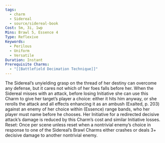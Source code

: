 ```yaml
---
tags:
  - charm
  - Sidereal
  - source/sidereal-book
Cost: 5m, 3i, 1wp
Mins: Brawl 5, Essence 4
Type: Reflexive
Keywords:
  - Perilous
  - Uniform
  - Versatile
Duration: Instant
Prerequisite Charms:
  - "[[Battlefield Decimation Technique]]"
---
```

The Sidereal’s unyielding grasp on the thread of her destiny can overcome any defense, but it cares not which of her foes falls before her. When the Sidereal misses with an attack, before losing Initiative she can use this Charm to give her target’s player a choice: either it hits him anyway, or she rerolls the attack and all effects enhancing it as an ambush (Exalted, p. 203) against an enemy of her choice within (Essence) range bands, who her player must name before he chooses. Her Initiative for a redirected decisive attack’s damage is reduced by this Charm’s cost and similar Initiative losses. Reset: Once per scene unless reset when a nontrivial enemy’s choice in response to one of the Sidereal’s Brawl Charms either crashes or deals 3+ decisive damage to another nontrivial enemy.